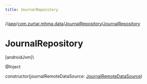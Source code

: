 ```yaml
---
title: JournalRepository
---
```

//[app](../../../index.html)/[com.zurtar.mhma.data](../index.html)/[JournalRepository](index.html)/[JournalRepository](-journal-repository.html)



# JournalRepository



[androidJvm]\




@Inject



constructor(journalRemoteDataSource: [JournalRemoteDataSource](../-journal-remote-data-source/index.html))



